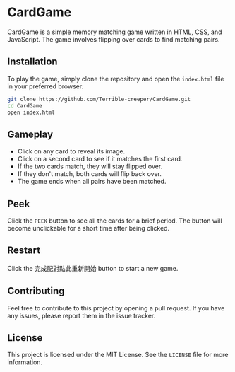 # CardGame  
CardGame is a simple memory matching game written in HTML, CSS, and JavaScript. The game involves flipping over cards to find matching pairs.

## Installation
To play the game, simply clone the repository and open the `index.html` file in your preferred browser.  

```bash
git clone https://github.com/Terrible-creeper/CardGame.git
cd CardGame
open index.html
```

## Gameplay  
+ Click on any card to reveal its image.
+ Click on a second card to see if it matches the first card.
+ If the two cards match, they will stay flipped over.
+ If they don't match, both cards will flip back over.
+ The game ends when all pairs have been matched.  

## Peek  
Click the `PEEK` button to see all the cards for a brief period. The button will become unclickable for a short time after being clicked.

## Restart  
Click the 完成配對點此重新開始 button to start a new game.

## Contributing  
Feel free to contribute to this project by opening a pull request. If you have any issues, please report them in the issue tracker.

## License  
This project is licensed under the MIT License. See the `LICENSE` file for more information.
